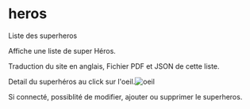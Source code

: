 # heros
Liste des superheros


Affiche une liste de super Héros.


Traduction du site en anglais, Fichier PDF et JSON de cette liste.


Detail du superhéros au click sur l'oeil.![oeil](https://user-images.githubusercontent.com/95225329/180640291-f4273a97-36e5-4fbe-bbc9-277dbefc13be.png)



Si connecté, possiblité de modifier, ajouter ou supprimer le superheros.

